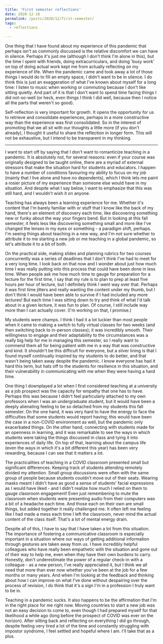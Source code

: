 ```yaml
---
title: 'First semester reflections'
date: 2020-12-18
permalink: /posts/2020/12/first-semester/
tags:
  - reflections
  
---
```


One thing that I have found about my experience of this pandemic that perhaps isn't as commonly discussed is the relative discomfort we can have in silence. Perhaps it's just me (although I don't think I'm alone in this), but the time I spent with friends, doing extracurriculars, and doing 'busy work' on top of doing actual work kept me from actually reflecting on my experience of life. When the pandemic came and took away a lot of those things I would do to fill an empty space, I didn't want to be in silence. I do think this is just an exaggeration of what I've known about myself for a long time: I listen to music when working or commuting because I don't like sitting quietly. And part of it is that I don't want to spend time facing things I did not-so-well (or heck, even things I think I did well, because then I notice all the parts that weren't so good).

Self-reflection is very important for growth. It opens the opportunity for us to retrieve and consolidate experiences, perhaps in a more constructive way than the experience was first consolidated. So in the interest of promoting that we all sit with our thoughts a little more (if you don't already), I thought it useful to share the reflection in longer form. This will not be exhaustive, but I intend to be transparent in my thinking.

-------

I want to start off by saying that I don't want to romanticize teaching in a pandemic. It is absolutely not, for several reasons: even if your course was originally designed to be taught online, there are a myriad of external stressors that  make the situation hard for students and educators. I happen to have a number of conditions favouring my ability to focus on my job (mainly that I live alone and have no dependents), which I think lets me paint a rosier picture of my experience than someone else would have in my situation. And despite what I say below, I want to emphasize that this was still hard, and I wouldn't wish it on anyone.

Teaching has always been a learning experience for me. Whether it's content that I'm barely familiar with or stuff that I know like the back of my hand, there's an element of discovery each time, like discovering something new or funky about the way your fingers bend. But in looking at this fall semester, it feels less like discovering something small and more like I've changed the lenses in my eyes or something - a paradigm shift, perhaps. I'm seeing things about teaching in a new way, and I'm not sure whether to attribute it to me starting a new job or me teaching in a global pandemic, so let's attribute it to a bit of both.

On the practical side, making slides and planning rubrics for two courses concurrently was a series of deadlines that I don't think I've had to meet for a very long time. I look back on that now and I wonder about just how much time I was really putting into this process that could have been done in less time. When people ask me how much time to gauge for preparation for a lecture for the first time, I say that my rule is to plan to prep at least five hours per hour of lecture, but I definitely think I went way over that. Perhaps it was first time jitters and really wanting the content under my thumb, but I don't think I would have been able to survive if I had included any more lectures! But each time I was sitting down to try and think of what I'd talk about in a given lecture, it was fun to plan. Of course, I still include way more than I can actually cover. (I'm working on that, I promise.)

My students were champs. I think I had it a lot luckier than most people when it came to making a switch to fully virtual classes for two weeks (and then switching back to in-person classes); it was incredibly smooth. Their willingness to engage and their adaptability to the circumstances was a really big help for me in managing this semester, so I really want to commend them all for being patient with me in a way that was constructive and kind. It shouldn't be this difficult for everyone, but a silver lining is that I found myself continually inspired by my students to do better, and that wasn't being taken away despite the pandemic. I know everyone has had it hard this term, but hats off to the students for resilience in this situation, and their vulnerability in communicating with me when they were having a hard time.

One thing I downplayed a lot when I first considered teaching at a university as a job prospect was the capacity for empathy that one has to have. Perhaps this was because I didn't feel particularly attached to my own professors when I was an undergraduate student, but it would have been a deeply alienating feeling to be so detached from my students this fall semester. On the one hand, it was very hard to have the energy to face the difficulties that some students would report having; this would have been the case in a non-COVID environment as well, but the pandemic only exacerbated things. On the other hand, connecting with students made for an openness in learning, and it was remarkable to see the ways in which students were taking the things discussed in class and tying it into experiences of daily life. On top of that, learning about the campus life (even the ways in which it's a bit different this year) has been very rewarding, because I can see that it matters a lot.

The practicalities of teaching in a COVID classroom presented small but significant differences. Keeping track of students attending remotely divided my attention. Small group discussions were often with the same group of people because students couldn't move out of their seats. Wearing masks meant I didn't have as good a sense of students' facial expressions as I would have liked - and I didn't realize how much I relied on them to gauge classroom engagement! Even just remembering to mute the classroom when students were presenting audio from their computers was a bit of a headache each time. And those each on their own are small things, but added together it really challenged me. It often left me feeling like I had made a mess each time I left the classroom, never mind the actual content of the class itself. That's a lot of mental energy drain.

Despite all of this, I have to say that I have taken a lot from this situation. The importance of fostering a communicative classroom is especially important in a situation where our ways of getting additional information through gestures are taken away from us. I have incredibly helpful colleagues who have really been empathetic with the situation and gone out of their way to help me, even when they have their own burdens to carry. Honestly, don't underestimate the power of a regular check-in with a colleague - as a new person, I've really appreciated it, but I think we all need that more than ever now whether you've been at the job for a few months or many years. And when I'm looking at the feedback and thinking about how I can improve on what I've done without despairing over the process of revision, I do think that it's a sign I'm in a profession I truly want to be in.

Teaching in a pandemic sucks. It also happens to be the affirmation that I'm in the right place for me right now. Moving countries to start a new job was not an easy decision to come to, even though I had prepared myself for that likelihood a while ago (long before the prospect of COVID was ever on the horizon). After sitting back and reflecting on everything I did go through, despite feeling very tired a lot of the time and constantly struggling with impostor syndrome, I feel settled and hopeful where I am. I'll take that as a plus.
